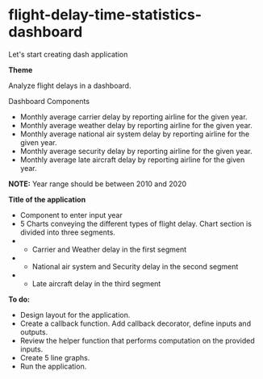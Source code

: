 # flight-delay-time-statistics-dashboard

Let's start creating dash application

**Theme**

Analyze flight delays in a dashboard.

Dashboard Components
* Monthly average carrier delay by reporting airline for the given year.
* Monthly average weather delay by reporting airline for the given year.
* Monthly average national air system delay by reporting airline for the given year.
* Monthly average security delay by reporting airline for the given year.
* Monthly average late aircraft delay by reporting airline for the given year.

**NOTE:** Year range should be between 2010 and 2020


**Title of the application**
* Component to enter input year
* 5 Charts conveying the different types of flight delay. Chart section is divided into three segments.
* * Carrier and Weather delay in the first segment
*  * National air system and Security delay in the second segment
*  * Late aircraft delay in the third segment

**To do:**
* Design layout for the application.
* Create a callback function. Add callback decorator, define inputs and outputs.
* Review the helper function that performs computation on the provided inputs.
* Create 5 line graphs.
* Run the application.
